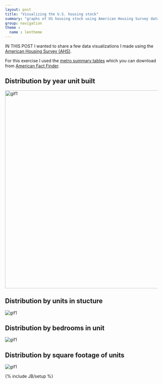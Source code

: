 ```yaml
---
layout: post
title: "Visualizing the U.S. housing stock"
summary: "graphs of US housing stock using American Housing Survey data"
group: navigation
theme :
  name : lentheme
---
```


IN THIS POST I wanted to share a few data visualizations I made using the <a href="http://www.census.gov/programs-surveys/ahs.html">American Housing Survey (AHS)</a>.  

For this exercise I used the <a href="http://www.census.gov/programs-surveys/ahs/data/2013/ahs-2013-summary-tables/metropolitan-summary-tables---ahs-2013.html">metro summary tables</a> which you can download from <a href="http://factfinder.census.gov/faces/nav/jsf/pages/searchresults.xhtml?refresh=t">American Fact Finder</a>. 

## Distribution by year unit built

<img src="{{ site.url }}/img/charts_jun_6_2016/ahs viz3 age.gif" alt="gif1" style="width: 650px;"/>

## Distribution by units in stucture
<img src="{{ site.url }}/img/charts_jun_6_2016/ahs viz5 units.gif" alt="gif1" />

## Distribution by bedrooms in unit

<img src="{{ site.url }}/img/charts_jun_6_2016/ahs viz6 bedrooms.gif" alt="gif1" />

## Distribution by square footage of units

<img src="{{ site.url }}/img/charts_jun_6_2016/ahs viz7 sq ft.gif" alt="gif1" />



{% include JB/setup %}
